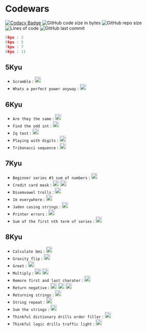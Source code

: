 # Codewars

[![Codacy Badge](https://app.codacy.com/project/badge/Grade/569dfe5fc5c84deaba902a4151cab5c5)](https://www.codacy.com/gh/Sigmanificient/codewars/dashboard?utm_source=github.com&amp;utm_medium=referral&amp;utm_content=Sigmanificient/codewars&amp;utm_campaign=Badge_Grade) 
![GitHub code size in bytes](https://img.shields.io/github/languages/code-size/Sigmanificient/codewars)
![GitHub repo size](https://img.shields.io/github/repo-size/Sigmanificient/codewars)
![Lines of code](https://img.shields.io/tokei/lines/github/Sigmanificient/codewars)
![GitHub last commit](https://img.shields.io/github/last-commit/Sigmanificient/codewars)
```c
5kyu : 2
6kyu : 5
7kyu : 7
8kyu : 11
```

## 5Kyu

  * `Scramble` : <img src="https://github.com/Sigmanificient/codewars/blob/master/assets/py.png" height="20px">
  * `Whats a perfect power anyway` : <img src="https://github.com/Sigmanificient/codewars/blob/master/assets/py.png" height="20px">
## 6Kyu

  * `Are they the same` : <img src="https://github.com/Sigmanificient/codewars/blob/master/assets/py.png" height="20px">
  * `Find the odd int` : <img src="https://github.com/Sigmanificient/codewars/blob/master/assets/py.png" height="20px">
  * `Iq test` : <img src="https://github.com/Sigmanificient/codewars/blob/master/assets/py.png" height="20px">
  * `Playing with digits` : <img src="https://github.com/Sigmanificient/codewars/blob/master/assets/py.png" height="20px">
  * `Tribonacci sequence` : <img src="https://github.com/Sigmanificient/codewars/blob/master/assets/py.png" height="20px">
## 7Kyu

  * `Beginner series #3 sum of numbers` : <img src="https://github.com/Sigmanificient/codewars/blob/master/assets/py.png" height="20px">
  * `Credit card mask` : <img src="https://github.com/Sigmanificient/codewars/blob/master/assets/js.png" height="20px"> <img src="https://github.com/Sigmanificient/codewars/blob/master/assets/py.png" height="20px">
  * `Disemvowel trolls` : <img src="https://github.com/Sigmanificient/codewars/blob/master/assets/py.png" height="20px">
  * `Im everywhere` : <img src="https://github.com/Sigmanificient/codewars/blob/master/assets/py.png" height="20px">
  * `Jaden casing strings` : <img src="https://github.com/Sigmanificient/codewars/blob/master/assets/py.png" height="20px">
  * `Printer errors` : <img src="https://github.com/Sigmanificient/codewars/blob/master/assets/py.png" height="20px">
  * `Sum of the first nth term of series` : <img src="https://github.com/Sigmanificient/codewars/blob/master/assets/py.png" height="20px">
## 8Kyu

  * `Calculate bmi` : <img src="https://github.com/Sigmanificient/codewars/blob/master/assets/py.png" height="20px">
  * `Gravity flip` : <img src="https://github.com/Sigmanificient/codewars/blob/master/assets/py.png" height="20px">
  * `Greet` : <img src="https://github.com/Sigmanificient/codewars/blob/master/assets/py.png" height="20px">
  * `Multiply` : <img src="https://github.com/Sigmanificient/codewars/blob/master/assets/py.png" height="20px"> <img src="https://github.com/Sigmanificient/codewars/blob/master/assets/sql.png" height="20px">
  * `Remore first and last charater` : <img src="https://github.com/Sigmanificient/codewars/blob/master/assets/py.png" height="20px">
  * `Return negative` : <img src="https://github.com/Sigmanificient/codewars/blob/master/assets/js.png" height="20px"> <img src="https://github.com/Sigmanificient/codewars/blob/master/assets/php.png" height="20px"> <img src="https://github.com/Sigmanificient/codewars/blob/master/assets/py.png" height="20px">
  * `Returning strings` : <img src="https://github.com/Sigmanificient/codewars/blob/master/assets/sql.png" height="20px">
  * `String repeat` : <img src="https://github.com/Sigmanificient/codewars/blob/master/assets/py.png" height="20px">
  * `Sum the strings` : <img src="https://github.com/Sigmanificient/codewars/blob/master/assets/py.png" height="20px">
  * `Thinkful dictionary drills order filler` : <img src="https://github.com/Sigmanificient/codewars/blob/master/assets/py.png" height="20px">
  * `Thinkful logic drills traffic light` : <img src="https://github.com/Sigmanificient/codewars/blob/master/assets/py.png" height="20px">
